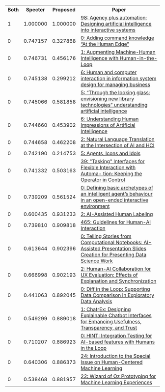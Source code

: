 <html><table><tr>
<th>Both</th>
<th>Specter</th>
<th>Proposed</th>
<th>Paper</th>
</tr>
<tr>
<td>1</td>
<td>1.000000</td>
<td>1.000000</td>
<td><a href="https://www.semanticscholar.org/paper/d74d05001c9d0610140f0119c199fb9f7bad4ce4">98: Agency plus automation: Designing artificial intelligence into interactive systems</a></td>
</tr>
<tr>
<td>0</td>
<td>0.747157</td>
<td>0.327868</td>
<td><a href="https://www.semanticscholar.org/paper/e63e89ec3e85ef4d72c109b8107b8056f41533b3">0: Adding command knowledge “At the Human Edge”</a></td>
</tr>
<tr>
<td>0</td>
<td>0.746731</td>
<td>0.456176</td>
<td><a href="https://www.semanticscholar.org/paper/80d1214db78b6c5e439437fad79c71538e554615">1: Augmenting Machine-Human Intelligence with Human-in-the-Loop</a></td>
</tr>
<tr>
<td>0</td>
<td>0.745138</td>
<td>0.299212</td>
<td><a href="https://www.semanticscholar.org/paper/239229a6fd9f0c3253ba0a880e694866a15fc4cf">6: Human and computer interaction in information system design for managing business</a></td>
</tr>
<tr>
<td>0</td>
<td>0.745066</td>
<td>0.581858</td>
<td><a href="https://www.semanticscholar.org/paper/8a2d75a7fbfad02012e2e88e40f16b09efb0bad9">5: “Through the looking glass: envisioning new library technologies” understanding artificial intelligence</a></td>
</tr>
<tr>
<td>0</td>
<td>0.744660</td>
<td>0.453902</td>
<td><a href="https://www.semanticscholar.org/paper/40a7bbd619d2a42da88fbe744f3364f3a78289a1">6: Understanding Human Impressions of Artificial Intelligence</a></td>
</tr>
<tr>
<td>0</td>
<td>0.744658</td>
<td>0.462208</td>
<td><a href="https://www.semanticscholar.org/paper/194aaf2052cce4a4b213f449408976a30cb17afc">2: Natural Language Translation at the Intersection of AI and HCI</a></td>
</tr>
<tr>
<td>0</td>
<td>0.742190</td>
<td>0.214753</td>
<td><a href="https://www.semanticscholar.org/paper/320b6b16c698455822b74321c205848ce1509d35">5: Agents, Icons and Idols</a></td>
</tr>
<tr>
<td>0</td>
<td>0.741332</td>
<td>0.503163</td>
<td><a href="https://www.semanticscholar.org/paper/0b9fd4e493ef36f70388a955debcce4a874c179c">39: "Tasking" Interfaces for Flexible Interaction with Automa- tion: Keeping the Operator in Control</a></td>
</tr>
<tr>
<td>0</td>
<td>0.739209</td>
<td>0.561524</td>
<td><a href="https://www.semanticscholar.org/paper/322a80135808ad5552f2197643138af613b4e392">0: Defining basic archetypes of an intelligent agent’s behaviour in an open-ended interactive environment</a></td>
</tr>
<tr>
<td>0</td>
<td>0.600435</td>
<td>0.931233</td>
<td><a href="https://www.semanticscholar.org/paper/3498a25028a024bdb08508a9e921557b5526ffbb">2: AI-Assisted Human Labeling</a></td>
</tr>
<tr>
<td>0</td>
<td>0.739810</td>
<td>0.909818</td>
<td><a href="https://www.semanticscholar.org/paper/ad3cf68bae32d21f25ac142287d4a556155619d2">465: Guidelines for Human-AI Interaction</a></td>
</tr>
<tr>
<td>0</td>
<td>0.613644</td>
<td>0.902396</td>
<td><a href="https://www.semanticscholar.org/paper/66a8d0f178566c8bdf97da2cbf57b030269a870f">0: Telling Stories from Computational Notebooks: AI-Assisted Presentation Slides Creation for Presenting Data Science Work</a></td>
</tr>
<tr>
<td>0</td>
<td>0.666998</td>
<td>0.902193</td>
<td><a href="https://www.semanticscholar.org/paper/392f85fa18ca0c95e0ac0fcbdc110a0be54f04b6">2: Human-AI Collaboration for UX Evaluation: Effects of Explanation and Synchronization</a></td>
</tr>
<tr>
<td>0</td>
<td>0.441063</td>
<td>0.892045</td>
<td><a href="https://www.semanticscholar.org/paper/59cad9487a3632a9fb697a9d58c2b30040e9366d">0: Diff in the Loop: Supporting Data Comparison in Exploratory Data Analysis</a></td>
</tr>
<tr>
<td>0</td>
<td>0.549299</td>
<td>0.889018</td>
<td><a href="https://www.semanticscholar.org/paper/352e34c728419f2cc7b74d106830dda7863cb0dc">1: ChatrEx: Designing Explainable Chatbot Interfaces for Enhancing Usefulness, Transparency, and Trust</a></td>
</tr>
<tr>
<td>0</td>
<td>0.710207</td>
<td>0.886923</td>
<td><a href="https://www.semanticscholar.org/paper/7d2442a16b54d0a7885b93156724c271fc503039">0: HINT: Integration Testing for AI-based features with Humans in the Loop</a></td>
</tr>
<tr>
<td>0</td>
<td>0.640306</td>
<td>0.886373</td>
<td><a href="https://www.semanticscholar.org/paper/41b35180723bf466c6b7da550fb91803bf390a74">24: Introduction to the Special Issue on Human-Centered Machine Learning</a></td>
</tr>
<tr>
<td>0</td>
<td>0.538468</td>
<td>0.881957</td>
<td><a href="https://www.semanticscholar.org/paper/a2c5fa43c53d4003e36cc3c75b44cc1fb24a106a">22: Wizard of Oz Prototyping for Machine Learning Experiences</a></td>
</tr>
</table></html>
